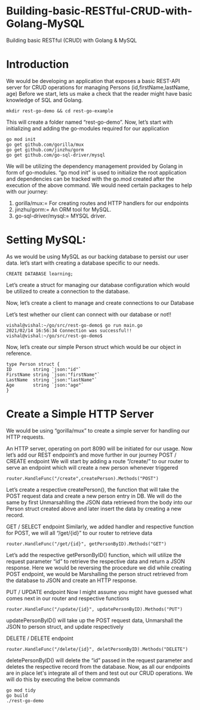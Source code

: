 # Building-basic-RESTful-CRUD-with-Golang-MySQL
Building basic RESTful (CRUD) with Golang &amp; MySQL


# Introduction

We would be developing an application that exposes a basic REST-API server for CRUD operations for managing Persons (id,firstName,lastName, age)
Before we start, lets us make a check that the reader might have basic knowledge of SQL and Golang.

```
mkdir rest-go-demo && cd rest-go-example
```

This will create a folder named “rest-go-demo”.
Now, let’s start with initializing and adding the go-modules required for our application

```
go mod init
go get github.com/gorilla/mux
go get github.com/jinzhu/gorm
go get github.com/go-sql-driver/mysql
```

We will be utilizing the dependency management provided by Golang in form of go-modules.
“go mod init” is used to initialize the root application and dependencies can be tracked with the go.mod created after the execution of the above command.
We would need certain packages to help with our journey:
1. gorilla/mux:= For creating routes and HTTP handlers for our endpoints
2. jinzhu/gorm:= An ORM tool for MySQL.
3. go-sql-driver/mysql:= MYSQL driver.

# Setting MySQL:

As we would be using MySQL as our backing database to persist our user data.
let’s start with creating a database specific to our needs.

```
CREATE DATABASE learning;
```

Let’s create a struct for managing our database configuration which would be utilized to create a connection to the database.

Now, let’s create a client to manage and create connections to our Database

Let’s test whether our client can connect with our database or not!!

```
vishal@vishal:~/go/src/rest-go-demo$ go run main.go 
2021/02/14 16:56:34 Connection was successful!!
vishal@vishal:~/go/src/rest-go-demo$
```

Now, let’s create our simple Person struct which would be our object in reference.

```
type Person struct {
ID        string `json:"id"`
FirstName string `json:"firstName"`
LastName  string `json:"lastName"`
Age       string `json:"age"`
}
```

# Create a Simple HTTP Server

We would be using “gorilla/mux” to create a simple server for handling our HTTP requests.


An HTTP server, operating on port 8090 will be initiated for our usage.
Now let’s add our REST endpoint’s and move further in our journey
POST / CREATE endpoint
We will start by adding a route “/create/” to our router to serve an endpoint which will create a new person whenever triggered

```
router.HandleFunc("/create",createPerson).Methods("POST")
```

Let’s create a respective createPerson(), the function that will take the POST request data and create a new person entry in DB.
We will do the same by first Unmarsahlling the JSON data retrieved from the body into our Person struct created above and later insert the data by creating a new record.


GET / SELECT endpoint
Similarly, we added handler and respective function for POST, we will all “/get/{id}” to our router to retrieve data

```
router.HandleFunc("/get/{id}", getPersonByID).Methods("GET")
```

Let’s add the respective getPersonByID() function, which will utilize the request parameter “id” to retrieve the respective data and return a JSON response.
Here we would be reversing the procedure we did while creating POST endpoint, we would be Marshalling the person struct retrieved from the database to JSON and create an HTTP response.

PUT / UPDATE endpoint
Now I might assume you might have guessed what comes next in our router and respective functions

```
router.HandleFunc("/update/{id}", updatePersonByID).Methods("PUT")
```

updatePersonByID() will take up the POST request data, Unmarshall the JSON to person struct, and update respectively

DELETE / DELETE endpoint

```
router.HandleFunc("/delete/{id}", deletPersonByID).Methods("DELETE")
```

deletePersonByID() will delete the “id” passed in the request parameter and deletes the respective record from the database.
Now, as all our endpoints are in place let's integrate all of them and test out our CRUD operations.
We will do this by executing the below commands

```
go mod tidy
go build
./rest-go-demo
```

